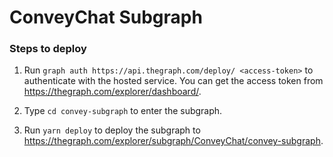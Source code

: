 # ConveyChat Subgraph

### Steps to deploy

1. Run `graph auth https://api.thegraph.com/deploy/ <access-token>`
   to authenticate with the hosted service. You can get the access token from
   https://thegraph.com/explorer/dashboard/.

2. Type `cd convey-subgraph` to enter the subgraph.

3. Run `yarn deploy` to deploy the subgraph to
   https://thegraph.com/explorer/subgraph/ConveyChat/convey-subgraph.
